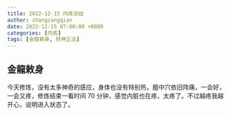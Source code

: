 ```yaml
---
title: 2022-12-15 内炼总结
author: zhangzangqian
date: 2022-12-15 07:00:00 +0800
categories: [内炼]
tags: [金龍敕身, 财神正法]
---
```


## 金龍敕身

今天修炼，没有太多神奇的感应，身体也没有特别热，膻中穴依旧阵痛，一会好，一会又疼，修炼结束一看时间 70 分钟，感觉内脏也在疼，太疼了。不过越疼我越开心，说明进入状态了。
